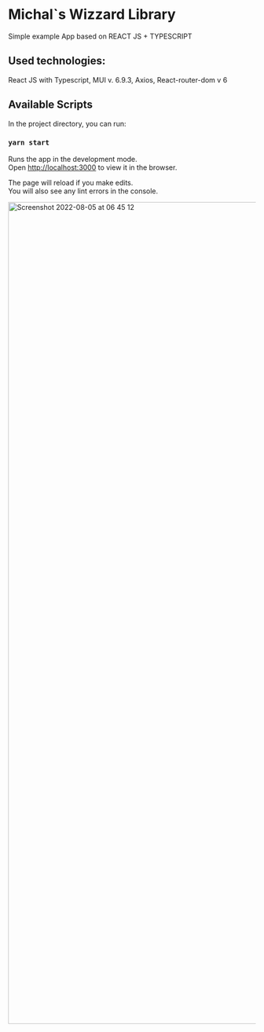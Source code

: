 # Michal`s Wizzard Library

Simple example App based on REACT JS + TYPESCRIPT

## Used technologies:

React JS with Typescript, MUI v. 6.9.3, Axios, React-router-dom v 6

## Available Scripts

In the project directory, you can run:

### `yarn start`

Runs the app in the development mode.\
Open [http://localhost:3000](http://localhost:3000) to view it in the browser.

The page will reload if you make edits.\
You will also see any lint errors in the console.



<img width="1673" alt="Screenshot 2022-08-05 at 06 45 12" src="https://user-images.githubusercontent.com/57225644/183003293-8b49f47d-1e88-4659-a97e-1ef6ed265365.png">

